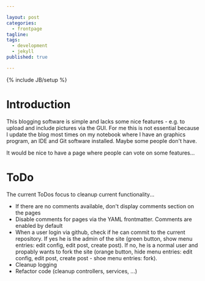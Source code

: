 ```yaml
---

layout: post
categories: 
  - frontpage
tagline:
tags: 
  - development
  - jekyll
published: true

---
```


{% include JB/setup %}

# Introduction
This blogging software is simple and lacks some nice features - e.g. to upload and include pictures via the GUI. For me this is not essential because I update the blog most times on my notebook where I have an graphics program, an IDE and Git software installed. Maybe some people don't have.

It would be nice to have a page where people can vote on some features...

# ToDo
The current ToDos focus to cleanup current functionality...

* If there are no comments available, don't display comments section on the pages
* Disable comments for pages via the YAML frontmatter. Comments are enabled by default
* When a user login via github, check if he can commit to the current repository. If yes he is the admin of the site (green button, show menu entries: edit config, edit post, create post). If no, he is a normal user and propably wants to fork the site (orange button, hide menu entries: edit config, edit post, create post - shoe menu entries: fork).
* Cleanup logging
* Refactor code (cleanup controllers, services, ...)